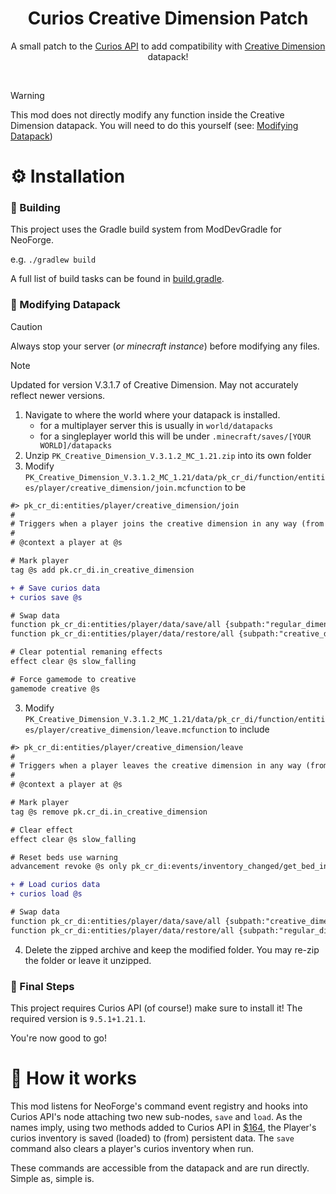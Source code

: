 
<h1 align="center">
  Curios Creative Dimension Patch
</h1>
<p align="center">
  A small patch to the <a href="https://www.curseforge.com/minecraft/mc-mods/curios">Curios API</a> to add compatibility with <a href="https://modrinth.com/datapack/creative-dimension">Creative Dimension</a> datapack!
</p>
<br />

> [!WARNING]
> This mod does not directly modify any function inside the Creative Dimension datapack. You will need to do this yourself (see: [Modifying Datapack](#-modifying-datapack))

# ⚙️ Installation

### 🔨 Building

This project uses the Gradle build system from ModDevGradle for NeoForge.

e.g. `./gradlew build`

A full list of build tasks can be found in [build.gradle](build.gradle).

### 🧪 Modifying Datapack

> [!CAUTION]
> Always stop your server (_or minecraft instance_) before modifying any files.


> [!NOTE]
> Updated for version V.3.1.7 of Creative Dimension. May not accurately reflect newer versions.


1. Navigate to where the world where your datapack is installed.
   - for a multiplayer server this is usually in `world/datapacks` 
   - for a singleplayer world this will be under `.minecraft/saves/[YOUR WORLD]/datapacks` 
2. Unzip `PK_Creative_Dimension_V.3.1.2_MC_1.21.zip` into its own folder
3. Modify `PK_Creative_Dimension_V.3.1.2_MC_1.21/data/pk_cr_di/function/entities/player/creative_dimension/join.mcfunction` to be
```diff
#> pk_cr_di:entities/player/creative_dimension/join
#
# Triggers when a player joins the creative dimension in any way (from a changed_dimension trigger)
#
# @context a player at @s

# Mark player
tag @s add pk.cr_di.in_creative_dimension

+ # Save curios data
+ curios save @s

# Swap data
function pk_cr_di:entities/player/data/save/all {subpath:"regular_dimension"}
function pk_cr_di:entities/player/data/restore/all {subpath:"creative_dimension"}

# Clear potential remaning effects
effect clear @s slow_falling

# Force gamemode to creative
gamemode creative @s
```
3. Modify `PK_Creative_Dimension_V.3.1.2_MC_1.21/data/pk_cr_di/function/entities/player/creative_dimension/leave.mcfunction` to include
```diff
#> pk_cr_di:entities/player/creative_dimension/leave
#
# Triggers when a player leaves the creative dimension in any way (from a changed_dimension trigger)
#
# @context a player at @s

# Mark player
tag @s remove pk.cr_di.in_creative_dimension

# Clear effect
effect clear @s slow_falling

# Reset beds use warning
advancement revoke @s only pk_cr_di:events/inventory_changed/get_bed_in_creative_dimension

+ # Load curios data
+ curios load @s

# Swap data
function pk_cr_di:entities/player/data/save/all {subpath:"creative_dimension"}
function pk_cr_di:entities/player/data/restore/all {subpath:"regular_dimension"}
```
4. Delete the zipped archive and keep the modified folder. You may re-zip the folder or leave it unzipped.

### 🥳 Final Steps
This project requires Curios API (of course!) make sure to install it! The required version is `9.5.1+1.21.1`.

You're now good to go!

# 🧐 How it works
This mod listens for NeoForge's command event registry and hooks into Curios API's node attaching two new sub-nodes, `save` and `load`. As the names imply, using two methods added to Curios API in [$164](https://github.com/TheIllusiveC4/Curios/issues/164), the Player's curios inventory is saved (loaded) to (from) persistent data. The `save` command also clears a player's curios inventory when run.

These commands are accessible from the datapack and are run directly. Simple as, simple is.